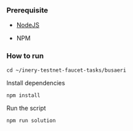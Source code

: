 ### Prerequisite

- [NodeJS](https://nodejs.org/en/)

- NPM



### How to run


```shell
cd ~/inery-testnet-faucet-tasks/busaeri
```


Install dependencies

```shell
npm install
```



Run the script

```
npm run solution
```
